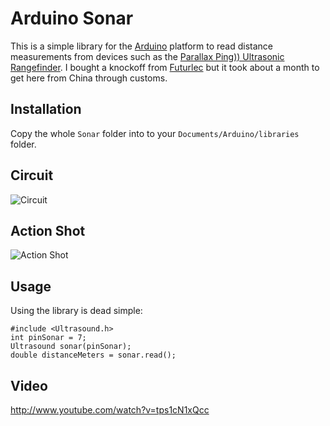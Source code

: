 # Arduino Sonar

This is a simple library for the [Arduino](http://www.amazon.com/gp/product/B0044MVM9I?ie=UTF8&tag=appdelinc-20&linkCode=as2&camp=1789&creative=9325&creativeASIN=B0044MVM9I) platform to read distance measurements from devices such as the [Parallax Ping)) Ultrasonic Rangefinder](http://www.google.com/search?q=parallax+ping&tbs=shop:1). I bought a knockoff from [Futurlec](http://www.futurlec.com/Distance_Sensors.shtml) but it took about a month to get here from China through customs.

## Installation

Copy the whole `Sonar` folder into to your `Documents/Arduino/libraries` folder.

## Circuit

![Circuit](https://github.com/mattwilliamson/Arduino-Sonar/raw/master/Circuit.png)

## Action Shot

![Action Shot](https://github.com/mattwilliamson/Arduino-Sonar/raw/master/Action.png)

## Usage

Using the library is dead simple:

    #include <Ultrasound.h>
    int pinSonar = 7;
    Ultrasound sonar(pinSonar);
    double distanceMeters = sonar.read();

## Video

http://www.youtube.com/watch?v=tps1cN1xQcc

<object width="425" height="344"><param name="movie" value="http://www.youtube.com/v/tps1cN1xQcc?hl=en&fs=1"></param><param name="allowFullScreen" value="true"></param><param name="allowscriptaccess" value="always"></param><embed src="http://www.youtube.com/v/tps1cN1xQcc?hl=en&fs=1" type="application/x-shockwave-flash" allowscriptaccess="always" allowfullscreen="true" width="425" height="344"></embed></object>